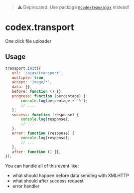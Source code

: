 > ⚠️ Deprecated. Use package [`@codexteam/ajax`](https://github.com/codex-team/ajax) instead!

# codex.transport

One click file uploader

## Usage

```js
transport.init({
   url: '/ajax/transport',
   multiple: true,
   accept: 'image/*',
   data: {},
   before: function () {},
   progress: function (percentage) {
       console.log(percentage + '%');
       // ...
   },
   success: function (response) {
       console.log(response);
       // ...
   },
   error: function (response) {
       console.log(response);
       // ...
   },
   after: function () {},
});
```

You can handle all of this event like:
- what should happen before data sending with XMLHTTP
- what should after success request
- error handler
